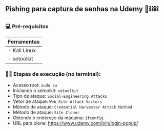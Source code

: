 
## Pishing para captura de senhas na Udemy 👾⛓⛓


### 💻 Pré-requisitos

| Ferramentas | 
|-----|
| - Kali Linux|
| - setoolkit|  





### 👨‍💻 Etapas de execução (no terminal):

- Acesso root: ``` sudo su ```
- Iniciando o setoolkit: ``` setoolkit ```
- Tipo de ataque: ``` Social-Engineering Attacks ```
- Vetor de ataque: ``` Web Site Attack Vectors ```
- Método de ataque: ```Credential Harvester Attack Method ```
- Método de ataque: ``` Site Cloner ```
- Obtendo o endereço da máquina: ``` ifconfig ```
- URL para clone: https://www.udemy.com/join/login-popup/
